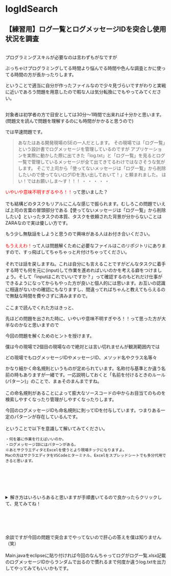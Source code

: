 # logIdSearch
## 【練習用】ログ一覧とログメッセージIDを突合し使用状況を調査

<br>
プログラミングスキルが必要なのは言わずもがなですが

ぶっちゃけプログラミングしてる時間より悩んでる時間や色んな調査とかに使ってる時間の方が長かったりします。

ということで適当に自分が作ったファイルなので少々見づらいですがわりと実戦に近いであろう問題を用意したので暇な人は気分転換にでもやってみてください。<br><br>

対象者は初学者の方で目安としては30分～1時間で出来れば十分かと思います。(問題文を読んで問題を理解するのにも時間がかかると思うので)

では早速問題です。

>あなたはある開発現場のSEの一人だとします。
その現場では「ログ一覧」という設計書でログメッセージを管理しているのですが
アプリケーションを実際に動かした際に出てきた「log.txt」と「ログ一覧」を見るとログ一覧で管理しているメッセージが全て出てきてるわけではなさそうな気がします。
そこで上司から「使ってないメッセージは「ログ一覧」から削除したいので使ってないログIDを洗い出しておいて！」と頼まれました。
はい！ではお願いしま～す！！！
・
・
・
・
・

<font color="Red">いやいや意味不明すぎるやろ！！</font>って思いました？
<br><br>
でも結構どのタスクもリアルにこんな感じで振られます。むしろこの問題でいえば上司の言葉の冒頭部分である【使ってないメッセージは「ログ一覧」から削除したい】といったタスクの本質、タスクを依頼された背景が分からないことはZARAなので実は優しい方です。

もう少し無駄話をしようと思うので興味がある人はお付き合いください。
<br><br>
<font color="Red">もうええわ！</font>って人は問題解くために必要なファイルはこのリポジトリにありますので、すっ飛ばしてちゃちゃっと片付けちゃってください。
<br><br>
それでは話を戻しますね。これは自分にも言えることですがどんなタスクに着手する時でも何を元に(input)して作業を進めればいいのかを考える癖をつけましょう。そして「inputはこれでいいですか？」って確認するのもどれだけ仕事ができるようになってからもやった方が良いと個人的には思います。お互いの認識に相違がないかの確認にもなりますし、間違ってればちゃんと教えてもらえるので無駄な時間を費やさずに済みますので。
<br><br>
ここまで読んでくれた方はきっと、

先ほどの問題を出された時に、いやいや意味不明すぎやろ！！って思った方が大半なのかなと思いますので

今回の問題を解くためのヒントを授けます。

僕は今の現場で2個目の現場なので絶対とは言い切れませんが観測範囲内では

どの現場でもログメッセージIDやメッセージID、メソッド名やクラス名等々

かなり細かく命名規則というものが定められています。名称付与基準とか違う名前の時もありますが一緒です。一応説明しておくと「名前を付けるときのルール(パターン)」のことで、まぁそのまんまですね。
<br><br>
この命名規則があることによって膨大なソースコードの中からお目当てのものを検索しやすくなったり管理がしやすくなったりします。

今回のログメッセージIDも命名規則に則ってIDを付与しています。つまりある一定のパターンが存在しているんです。
<br><br>
ということで以下を意識して解いてみてください。
```
・何を基に作業を行えばいいのか。
・ログメッセージIDにはパターンがある。
※あとサクラエディタとExcelを使うとより現場チックになりますよ。
Macの方はサクラエディタをVSCodeとターミナル、Excelをスプレッドシートでも多分代用できると思います。
```
<br><br><br><br>

<details>
<summary> 解き方はいろいろあると思いますが手順書いてるので良かったらクリックして、見てみてね！</summary>
<br>
1 必要なファイルをclone<br>
・「log.txt」<br>
・「命名規則.xlsx」<br>
・「ログ一覧」<br>
<br>
2 サクラエディタで「log.txt」からログメッセージIDの行をgrep検索<br>
・命名規則を基に良い感じの正規表現でログメッセージIDが引っかかるように検索を行う<br>
例)<br>
LD\d{4}[IEWD]\d{2}<br>
<br>
3 サクラエディタで検索置換を使用しログメッセージIDの行からログメッセージIDのみを抽出
例) <br>
置換前 : (LD\d{4}[IEWD]\d{2})<br>
置換後 : $1<br>
<br>
4 EXCELで新しいBOOKを作成し抽出したログメッセージIDと「ログ一覧.xslx」VLOOKUP関数で突合
</details>
<br><br><br><br><br>
余談ですが今回の問題で突合までやってないので肝心の答えを僕は知りません（笑）
<br><br>
Main.javaをeclipseに貼り付ければ今回のなんちゃってログがログ一覧.xlsx記載のログメッセージIDからランダムで出るので慣れるまで何度か違うlog.txtを出力してやってみてもいいかもです。
